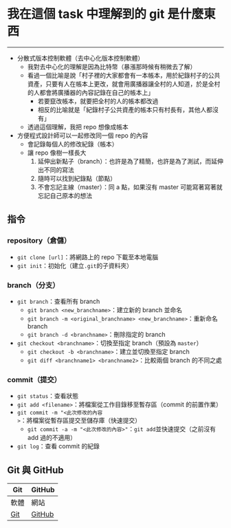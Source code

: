 # 我在這個 task 中理解到的 git 是什麼東西
---------------------------------------

- 分散式版本控制軟體（去中心化版本控制軟體）
	- 我對去中心化的理解是因為比特幣（暴漲那時候有稍微去了解）
	- 看過一個比喻是說「村子裡的大家都會有一本帳本，用於紀錄村子的公共資產，只要有人在帳本上更改，就會用廣播器讓全村的人知道，於是全村的人都會將廣播器的內容記錄在自己的帳本上」
		- 若要竄改帳本，就要把全村的人的帳本都改過
		- 相反的比喻就是「紀錄村子公共資產的帳本只有村長有，其他人都沒有」
	- 透過這個理解，我把 repo 想像成帳本
- 方便程式設計師可以一起修改同一個 repo 的內容
	- 會記錄每個人的修改紀錄（帳本）
	- 讓 repo 像樹一樣長大
		1. 延伸出新點子（branch）：也許是為了精簡，也許是為了測試，而延伸出不同的寫法
		2. 隨時可以找到紀錄點（節點）
		3. 不會忘記主線（master）：同 a 點，如果沒有 master 可能寫著寫著就忘記自己原本的想法

## 指令

### repository（倉儲）
- `git clone [url]`：將網路上的 repo 下載至本地電腦
- `git init`：初始化（建立`.git`的子資料夾）


### branch（分支）
- `git branch`：查看所有 branch
	- `git branch <new_branchname>`：建立新的 branch 並命名
	- `git branch -m <original_branchname> <new_branchname>`：重新命名 branch
	- `git branch -d <branchname>`：刪除指定的 branch
- `git checkout <branchname>`：切換至指定 branch（預設為 `master`）
	- `git checkout -b <branchname>`：建立並切換至指定 branch
	- `git diff <branchname1> <branchname2>`：比較兩個 branch 的不同之處


### commit（提交）
- `git status`：查看狀態
- `git add <filename>`：將檔案從工作目錄移至暫存區（commit 的前置作業）
- `git commit -m "<此次修改的內容>`：將檔案從暫存區提交至儲存庫（快速提交）
	- `git commit -a -m "<此次修改的內容>"`：`git add`並快速提交（之前沒有 add 過的不適用）
- `git log`：查看 commit 的紀錄


## Git 與 GitHub
| Git | GitHub |
| -------- | -------- |
|		軟體		 |		  網站 		 |
| [Git](https://git-scm.com/) | [GitHub](https://github.com/) |
